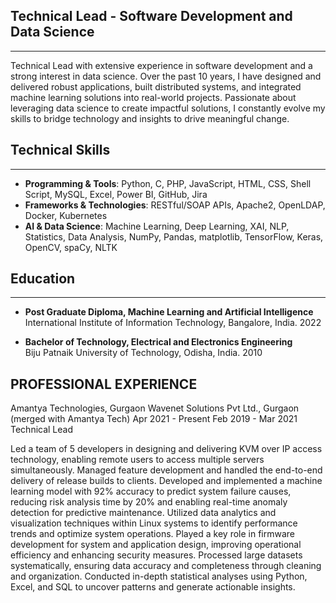 ## Technical Lead - Software Development and Data Science
---
Technical Lead with extensive experience in software development and a strong interest in data science. 
Over the past 10 years, I have designed and delivered robust applications, built distributed systems, 
and integrated machine learning solutions into real-world projects. Passionate about leveraging data science 
to create impactful solutions, I constantly evolve my skills to bridge technology and insights to drive meaningful change.


## Technical Skills
---
- **Programming & Tools**: Python, C, PHP, JavaScript, HTML, CSS, Shell Script, MySQL, Excel, Power BI, GitHub, Jira
- **Frameworks & Technologies**: RESTful/SOAP APIs, Apache2, OpenLDAP, Docker, Kubernetes
- **AI & Data Science**: Machine Learning, Deep Learning, XAI, NLP, Statistics, Data Analysis, NumPy, Pandas, matplotlib, TensorFlow, Keras, OpenCV, spaCy, NLTK


## Education
---
- **Post Graduate Diploma, Machine Learning and Artificial Intelligence**  
  International Institute of Information Technology, Bangalore, India. 2022

- **Bachelor of Technology, Electrical and Electronics Engineering**  
  Biju Patnaik University of Technology, Odisha, India. 2010


## PROFESSIONAL EXPERIENCE

Amantya Technologies, Gurgaon
Wavenet Solutions Pvt Ltd., Gurgaon (merged with Amantya Tech)
Apr 2021 - Present
Feb 2019 - Mar 2021
Technical Lead

Led a team of 5 developers in designing and delivering KVM over IP access technology,
enabling remote users to access multiple servers simultaneously.
Managed feature development and handled the end-to-end delivery of release builds to clients.
Developed and implemented a machine learning model with 92% accuracy to predict system
failure causes, reducing risk analysis time by 20% and enabling real-time anomaly detection for
predictive maintenance.
Utilized data analytics and visualization techniques within Linux systems to identify
performance trends and optimize system operations.
Played a key role in firmware development for system and application design, improving
operational efficiency and enhancing security measures.
Processed large datasets systematically, ensuring data accuracy and completeness through
cleaning and organization. Conducted in-depth statistical analyses using Python, Excel, and
SQL to uncover patterns and generate actionable insights.
